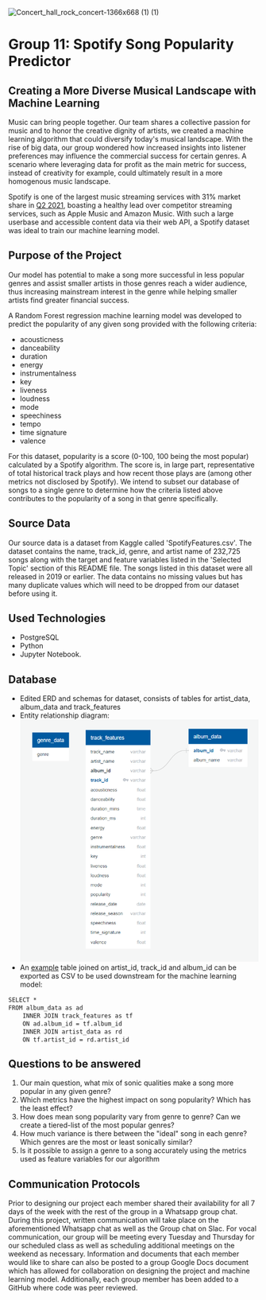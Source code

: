 ![Concert_hall_rock_concert-1366x668 (1) (1)](https://user-images.githubusercontent.com/93050931/160220252-cf9e1863-fb74-4833-b9ad-bdfc3e844efb.jpg)






# Group 11: Spotify Song Popularity Predictor

## Creating a More Diverse Musical Landscape with Machine Learning
Music can bring people together. Our team shares a collective passion for music and to honor the creative dignity of artists, we created a machine learning algorithm that could diversify today's musical landscape. With the rise of big data, our group wondered how increased insights into listener preferences may influence the commercial success for certain genres. A scenario where leveraging data for profit as the main metric for success, instead of creativity for example, could ultimately result in a more homogenous music landscape.

Spotify is one of the largest music streaming services with 31% market share in [Q2 2021](https://www.midiaresearch.com/blog/music-subscriber-market-shares-q2-2021), boasting a healthy lead over competitor streaming services, such as Apple Music and Amazon Music. With such a large userbase and accessible content data via their web API, a Spotify dataset was ideal to train our machine learning model.

## Purpose of the Project
Our model has potential to make a song more successful in less popular genres and assist smaller artists in those genres reach a wider audience, thus increasing mainstream interest in the genre while helping smaller artists find greater financial success.

A Random Forest regression machine learning model was developed to predict the popularity of any given song provided with the following criteria:

- acousticness 
- danceability 
- duration 
- energy
- instrumentalness 
- key 
- liveness 
- loudness
- mode
- speechiness
- tempo
- time signature
- valence

For this dataset, popularity is a score (0-100, 100 being the most popular) calculated by a Spotify algorithm. The score is, in large part, representative of total historical track plays and how recent those plays are (among other metrics not disclosed by Spotify). We intend to subset our database of songs to a single genre to determine how the criteria listed above contributes to the popularity of a song in that genre specifically.

## Source Data
Our source data is a dataset from Kaggle called 'SpotifyFeatures.csv'. The dataset contains the name, track_id, genre, and artist name of 232,725 songs along with the target and feature variables listed in the 'Selected Topic' section of this README file. The songs listed in this dataset were all released in 2019 or earlier. The data contains no missing values but has many duplicate values which will need to be dropped from our dataset before using it. 

## Used Technologies
- PostgreSQL
- Python
- Jupyter Notebook.

## Database
* Edited ERD and schemas for dataset, consists of tables for artist_data, album_data and track_features
* Entity relationship diagram:
  ![ERD.png](/images/ERD.png)
* An [example](/images/mock_database_multiple_join.png) table joined on artist_id, track_id and album_id can be exported as CSV to be used downstream for the machine learning model:
```
SELECT * 
FROM album_data as ad
	INNER JOIN track_features as tf
	ON ad.album_id = tf.album_id
	INNER JOIN artist_data as rd
	ON tf.artist_id = rd.artist_id
```

## Questions to be answered
1. Our main question, what mix of sonic qualities make a song more popular in any given genre?
2. Which metrics have the highest impact on song popularity? Which has the least effect?
3. How does mean song popularity vary from genre to genre? Can we create a tiered-list of the most popular genres?
4. How much variance is there between the "ideal" song in each genre? Which genres are the most or least sonically similar?
5. Is it possible to assign a genre to a song accurately using the metrics used as feature variables for our algorithm

## Communication Protocols
Prior to designing our project each member shared their availability for all 7 days of the week with the rest of the group in a Whatsapp group chat. During this project, written communication will take place on the aforementioned Whatsapp chat as well as the Group chat on Slac. For vocal communication, our group will be meeting every Tuesday and Thursday for our scheduled class as well as scheduling additional meetings on the weekend as necessary. Information and documents that each member would like to share can also be posted to a group Google Docs document which has allowed for collaboration on designing the project and machine learning model. Additionally, each group member has been added to a GitHub where code was peer reviewed.